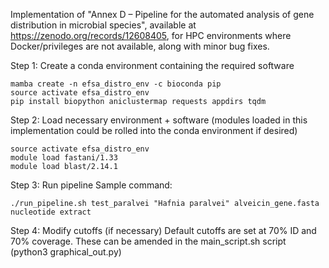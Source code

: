 Implementation of "Annex D – Pipeline for the automated analysis of gene distribution in microbial species", available at https://zenodo.org/records/12608405, for HPC environments where Docker/privileges are not available, along with minor bug fixes.

Step 1: Create a conda environment containing the required software
```
mamba create -n efsa_distro_env -c bioconda pip
source activate efsa_distro_env
pip install biopython aniclustermap requests appdirs tqdm
```
Step 2: Load necessary environment + software (modules loaded in this implementation could be rolled into the conda environment if desired)
```
source activate efsa_distro_env
module load fastani/1.33
module load blast/2.14.1
```
Step 3: Run pipeline
Sample command:
```
./run_pipeline.sh test_paralvei "Hafnia paralvei" alveicin_gene.fasta nucleotide extract
```
Step 4: Modify cutoffs (if necessary)
Default cutoffs are set at 70% ID and 70% coverage. These can be amended in the main_script.sh script (python3 graphical_out.py)
